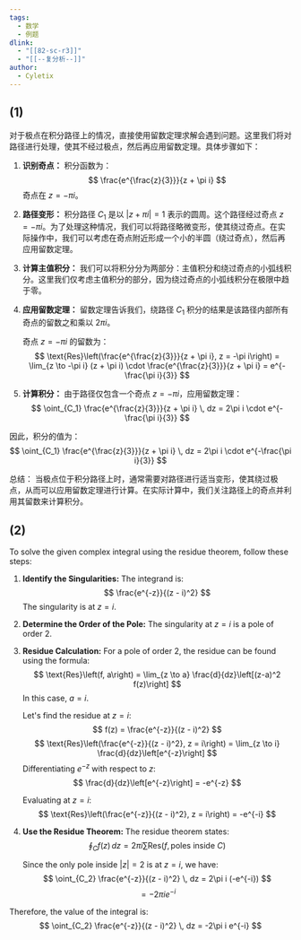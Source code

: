 ```yaml
---
tags:
  - 数学
  - 例题
dlink:
  - "[[82-sc-r3]]"
  - "[[--复分析--]]"
author:
  - Cyletix
---
```

## (1)
对于极点在积分路径上的情况，直接使用留数定理求解会遇到问题。这里我们将对路径进行处理，使其不经过极点，然后再应用留数定理。具体步骤如下：

1. **识别奇点：**
   积分函数为：
   $$ \frac{e^{\frac{z}{3}}}{z + \pi i} $$
   奇点在 $z = -\pi i$。

2. **路径变形：**
   积分路径 $C_1$ 是以 $|z + \pi i| = 1$ 表示的圆周。这个路径经过奇点 $z = -\pi i$。为了处理这种情况，我们可以将路径略微变形，使其绕过奇点。在实际操作中，我们可以考虑在奇点附近形成一个小的半圆（绕过奇点），然后再应用留数定理。

3. **计算主值积分：**
   我们可以将积分分为两部分：主值积分和绕过奇点的小弧线积分。这里我们仅考虑主值积分的部分，因为绕过奇点的小弧线积分在极限中趋于零。

4. **应用留数定理：**
   留数定理告诉我们，绕路径 $C_1$ 积分的结果是该路径内部所有奇点的留数之和乘以 $2\pi i$。

   奇点 $z = -\pi i$ 的留数为：
   $$ \text{Res}\left(\frac{e^{\frac{z}{3}}}{z + \pi i}, z = -\pi i\right) = \lim_{z \to -\pi i} (z + \pi i) \cdot \frac{e^{\frac{z}{3}}}{z + \pi i} = e^{-\frac{\pi i}{3}} $$

5. **计算积分：**
   由于路径仅包含一个奇点 $z = -\pi i$，应用留数定理：
   $$ \oint_{C_1} \frac{e^{\frac{z}{3}}}{z + \pi i} \, dz = 2\pi i \cdot e^{-\frac{\pi i}{3}} $$

因此，积分的值为：
$$ \oint_{C_1} \frac{e^{\frac{z}{3}}}{z + \pi i} \, dz = 2\pi i \cdot e^{-\frac{\pi i}{3}} $$

总结：
当极点位于积分路径上时，通常需要对路径进行适当变形，使其绕过极点，从而可以应用留数定理进行计算。在实际计算中，我们关注路径上的奇点并利用其留数来计算积分。


## (2)
To solve the given complex integral using the residue theorem, follow these steps:

1. **Identify the Singularities:**
   The integrand is:
   $$ \frac{e^{-z}}{(z - i)^2} $$
   The singularity is at $z = i$.

2. **Determine the Order of the Pole:**
   The singularity at $z = i$ is a pole of order 2.

3. **Residue Calculation:**
   For a pole of order 2, the residue can be found using the formula:
   $$ \text{Res}\left(f, a\right) = \lim_{z \to a} \frac{d}{dz}\left[(z-a)^2 f(z)\right] $$
   In this case, $a = i$.

   Let's find the residue at $z = i$:
   $$ f(z) = \frac{e^{-z}}{(z - i)^2} $$
   $$ \text{Res}\left(\frac{e^{-z}}{(z - i)^2}, z = i\right) = \lim_{z \to i} \frac{d}{dz}\left[e^{-z}\right] $$
   Differentiating $e^{-z}$ with respect to $z$:
   $$ \frac{d}{dz}\left[e^{-z}\right] = -e^{-z} $$

   Evaluating at $z = i$:
   $$ \text{Res}\left(\frac{e^{-z}}{(z - i)^2}, z = i\right) = -e^{-i} $$

4. **Use the Residue Theorem:**
   The residue theorem states:
   $$ \oint_{C} f(z) \, dz = 2\pi i \sum \text{Res}(f, \text{poles inside } C) $$

   Since the only pole inside $|z| = 2$ is at $z = i$, we have:
   $$ \oint_{C_2} \frac{e^{-z}}{(z - i)^2} \, dz = 2\pi i (-e^{-i}) $$
   $$ = -2\pi i e^{-i} $$

Therefore, the value of the integral is:
$$ \oint_{C_2} \frac{e^{-z}}{(z - i)^2} \, dz = -2\pi i e^{-i} $$